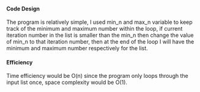 #### Code Design

The program is relatively simple, I used min_n and max_n variable to keep track of the minimum and maximum number within the loop, if current iteration number in the list is smaller than the min_n then change the value of min_n to that iteration number, then at the end of the loop I will have the minimum and maximum number respectively for the list.

#### Efficiency

Time efficiency would be O(n) since the program only loops through the input list once, space complexity would be O(1).
